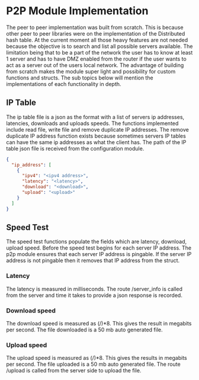 # P2P Module Implementation 
The peer to peer implementation was built from scratch. This is because other peer to peer
libraries were on the implementation of the Distributed hash table. At the current moment all
those heavy features are not needed because the objective is to search and list all possible servers
available. The limitation being that to be a part of the network the user has to know at least 1
server and has to have DMZ enabled from the router if the user wants to act as a server out of the
users local network. The advantage of building from scratch makes the module super light and
possibility for custom functions and structs. The sub topics below will mention the
implementations of each functionality in depth.

## IP Table 
The ip table file is a json as the format with a list of servers ip addresses, latencies, downloads and
uploads speeds. The functions implemented include read
file, write file and remove duplicate IP addresses. The remove duplicate IP address function exists
because sometimes servers IP tables can have the same ip addresses as what the client has. The
path of the IP table json file is received from the configuration module.

```json
{
  "ip_address": [
    {
      "ipv4": "<ipv4 address>",
      "latency": "<latency>",
      "download": "<download>",
      "upload": "<upload>"
    }
  ]
}
```

## Speed Test
The speed test functions populate the fields which are latency, download, upload speed. Before the
speed test begins for each server IP address. The p2p module ensures that each server IP address
is pingable. If the server IP address is not pingable then it removes that IP address from the struct.

### Latency
The latency is measured in milliseconds. The route /server_info is called from the
server and time it takes to provide a json response is recorded.

### Download speed 
The download speed is measured as (<file size>/<time taken to
download>)*8. This gives the result in megabits per second. The file downloaded is a 50 mb
auto generated file.

### Upload speed 
The upload speed is measured as (<file size>/<time taken to upload>)*8. This
gives the results in megabits per second. The file uploaded is a 50 mb auto generated file.
The route /upload is called from the server side to upload the file.
